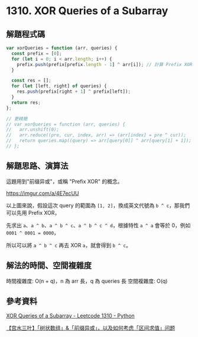 # 1310. XOR Queries of a Subarray

## 解題程式碼

```javascript
var xorQueries = function (arr, queries) {
  const prefix = [0];
  for (let i = 0; i < arr.length; i++) {
    prefix.push(prefix[prefix.length - 1] ^ arr[i]); // 計算 Prefix XOR
  }

  const res = [];
  for (let [left, right] of queries) {
    res.push(prefix[right + 1] ^ prefix[left]);
  }
  return res;
};

// 更精簡
// var xorQueries = function (arr, queries) {
//   arr.unshift(0);
//   arr.reduce((pre, cur, index, arr) => (arr[index] = pre ^ cur));
//   return queries.map((query) => arr[query[0]] ^ arr[query[1] + 1]);
// };
```

## 解題思路、演算法

這題用到"前缀异或"，或稱 "Prefix XOR" 的概念。

https://imgur.com/a/4E7ecUU

以上圖來說，假設這次 query 的範圍為 `[1, 2]`，換成英文代號為 `b ^ c`，那我們可以先用 Prefix XOR，

先求出 `a`、`a ^ b`、`a ^ b ^ c`、`a ^ b ^ c ^ d`，根據特性 `a ^ a` 會等於 0，例如 `0001 ^ 0001 = 0000`，

所以可以將 `a ^ b ^ c` 再去 XOR `a`，就會得到 `b ^ c`。

## 解法的時間、空間複雜度

時間複雜度: O(n + q)，n 為 arr 長，q 為 queries 長
空間複雜度: O(q)

## 參考資料

[XOR Queries of a Subarray - Leetcode 1310 - Python](https://youtu.be/1Q4lxfSlbPs)

[【宫水三叶】「树状数组」&「前缀异或」，以及如何考虑「区间求值」问题](https://leetcode.cn/problems/xor-queries-of-a-subarray/solutions/771364/gong-shui-san-xie-yi-ti-shuang-jie-shu-z-rcgu/)
